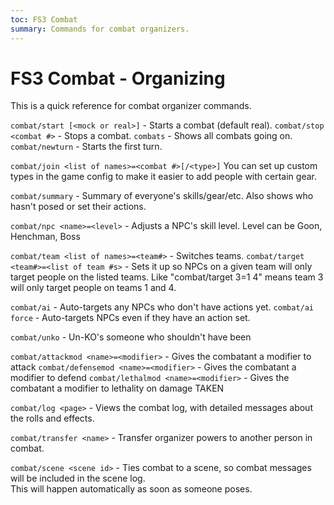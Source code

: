 ```yaml
---
toc: FS3 Combat
summary: Commands for combat organizers.
---
```

# FS3 Combat - Organizing

This is a quick reference for combat organizer commands.

`combat/start [<mock or real>]` - Starts a combat (default real).
`combat/stop <combat #>` - Stops a combat. 
`combats` - Shows all combats going on. 
`combat/newturn` - Starts the first turn.

`combat/join <list of names>=<combat #>[/<type>]`
        You can set up custom types in the game config to make it easier to add people with certain gear.

`combat/summary` - Summary of everyone's skills/gear/etc. Also shows who hasn't posed or set their actions.

`combat/npc <name>=<level>` - Adjusts a NPC's skill level.  Level can be Goon, Henchman, Boss

`combat/team <list of names>=<team#>` - Switches teams. 
`combat/target <team#>=<list of team #s>` - Sets it up so NPCs on a given team will only target people on 
    the listed teams.  Like "combat/target 3=1 4" means team 3 will only target people on teams 1 and 4.

`combat/ai` - Auto-targets any NPCs who don't have actions yet.
`combat/ai force` - Auto-targets NPCs even if they have an action set.

`combat/unko` - Un-KO's someone who shouldn't have been

`combat/attackmod <name>=<modifier>` - Gives the combatant a modifier to attack
`combat/defensemod <name>=<modifier>` - Gives the combatant a modifier to defend
`combat/lethalmod <name>=<modifier>` - Gives the combatant a modifier to lethality on damage TAKEN

`combat/log <page>` - Views the combat log, with detailed messages about the rolls and effects.

`combat/transfer <name>` - Transfer organizer powers to another person in combat.

`combat/scene <scene id>` - Ties combat to a scene, so combat messages will be included in the scene log.  
    This will happen automatically as soon as someone poses.